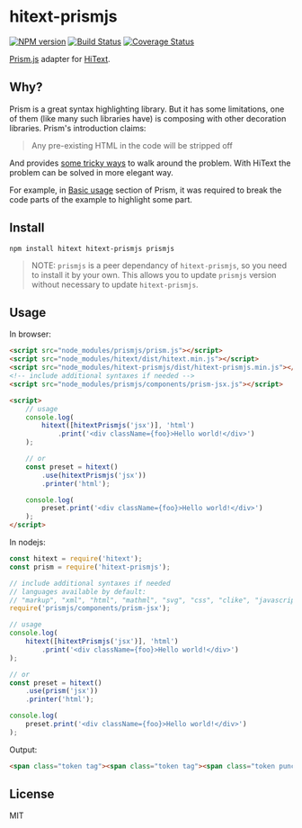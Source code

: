 # hitext-prismjs

[![NPM version](https://img.shields.io/npm/v/hitext-prismjs.svg)](https://www.npmjs.com/package/hitext-prismjs)
[![Build Status](https://travis-ci.org/hitext/prismjs.svg?branch=master)](https://travis-ci.org/hitext/prismjs)
[![Coverage Status](https://coveralls.io/repos/github/hitext/prismjs/badge.svg?branch=master)](https://coveralls.io/github/hitext/prismjs?branch=master)

[Prism.js](https://github.com/PrismJS/prism) adapter for [HiText](https://github.com/hitext/hitext).

## Why?

Prism is a great syntax highlighting library. But it has some limitations, one of them (like many such libraries have) is composing with other decoration libraries. Prism's introduction claims:

> Any pre-existing HTML in the code will be stripped off

And provides [some tricky ways](https://prismjs.com/faq.html#if-pre-existing-html-is-stripped-off-how-can-i-highlight) to walk around the problem. With HiText the problem can be solved in more elegant way.

For example, in [Basic usage](https://prismjs.com/index.html#basic-usage) section of Prism, it was required to break the code parts of the example to highlight some part.

## Install

```
npm install hitext hitext-prismjs prismjs
```

> NOTE: `prismjs` is a peer dependancy of `hitext-prismjs`, so you need to install it by your own. This allows you to update `prismjs` version without necessary to update `hitext-prismjs`.

## Usage

In browser:

```html
<script src="node_modules/prismjs/prism.js"></script>
<script src="node_modules/hitext/dist/hitext.min.js"></script>
<script src="node_modules/hitext-prismjs/dist/hitext-prismjs.min.js"></script>
<!-- include additional syntaxes if needed -->
<script src="node_modules/prismjs/components/prism-jsx.js"></script>

<script>
    // usage
    console.log(
        hitext([hitextPrismjs('jsx')], 'html')
            .print('<div className={foo}>Hello world!</div>')
    );

    // or
    const preset = hitext()
        .use(hitextPrismjs('jsx'))
        .printer('html');

    console.log(
        preset.print('<div className={foo}>Hello world!</div>')
    );
</script>
```

In nodejs:

```js
const hitext = require('hitext');
const prism = require('hitext-prismjs');

// include additional syntaxes if needed
// languages available by default:
// "markup", "xml", "html", "mathml", "svg", "css", "clike", "javascript", "js"
require('prismjs/components/prism-jsx');

// usage
console.log(
    hitext([hitextPrismjs('jsx')], 'html')
        .print('<div className={foo}>Hello world!</div>')
);

// or
const preset = hitext()
    .use(prism('jsx'))
    .printer('html');

console.log(
    preset.print('<div className={foo}>Hello world!</div>')
);
```

Output:

```html
<span class="token tag"><span class="token tag"><span class="token punctuation">&lt;</span>div</span> <span class="token attr-name">className</span><span class="token script"><span class="token script-punctuation">=</span><span class="token punctuation">{</span>foo<span class="token punctuation">}</span></span><span class="token punctuation">&gt;</span></span>Hello world<span class="token operator">!</span><span class="token tag"><span class="token tag"><span class="token punctuation">&lt;/</span>div</span><span class="token punctuation">&gt;</span></span>
```

## License

MIT
